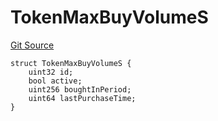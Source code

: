 # TokenMaxBuyVolumeS
[Git Source](https://github.com/thrackle-io/tron/blob/46cb5e729fbe3c8dc7b7ecacae59ec49544d86f9/src/client/token/handler/diamond/RuleStorage.sol)


```solidity
struct TokenMaxBuyVolumeS {
    uint32 id;
    bool active;
    uint256 boughtInPeriod;
    uint64 lastPurchaseTime;
}
```

